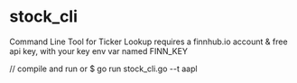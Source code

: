 # stock_cli
Command Line Tool for Ticker Lookup requires a finnhub.io account & free api key, with your key env var named FINN_KEY

// compile and run or 
$ go run stock_cli.go --t aapl

